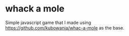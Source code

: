 # whack a mole

Simple javascript game that I made using https://github.com/kubowania/whac-a-mole as the base.